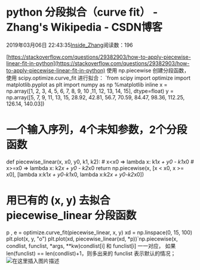 
# python 分段拟合（curve fit） - Zhang's Wikipedia - CSDN博客


2019年03月06日 22:43:35[Inside_Zhang](https://me.csdn.net/lanchunhui)阅读数：196


[https://stackoverflow.com/questions/29382903/how-to-apply-piecewise-linear-fit-in-python](https://stackoverflow.com/questions/29382903/how-to-apply-piecewise-linear-fit-in-python)
使用 np.piecewise 创建分段函数，使用 scipy.optimize.curve_fit 进行拟合：
`from scipy import optimize
import matplotlib.pyplot as plt
import numpy as np
%matplotlib inline
x = np.array([1, 2, 3, 4, 5, 6, 7, 8, 9, 10 ,11, 12, 13, 14, 15], dtype=float)
y = np.array([5, 7, 9, 11, 13, 15, 28.92, 42.81, 56.7, 70.59, 
	                 84.47, 98.36, 112.25, 126.14, 140.03])
# 一个输入序列，4个未知参数，2个分段函数
def piecewise_linear(x, x0, y0, k1, k2):
	# x<x0 ⇒ lambda x: k1*x + y0 - k1*x0
	# x>=x0 ⇒ lambda x: k2*x + y0 - k2*x0
    return np.piecewise(x, [x < x0, x >= x0], [lambda x:k1*x + y0-k1*x0, 
                                   lambda x:k2*x + y0-k2*x0])
# 用已有的 (x, y) 去拟合 piecewise_linear 分段函数
p , e = optimize.curve_fit(piecewise_linear, x, y)
xd = np.linspace(0, 15, 100)
plt.plot(x, y, "o")
plt.plot(xd, piecewise_linear(xd, *p))`np.piecewise(x, condlist, funclist, *args, **kw)condlist[i] 和 funclist[i] 一一对应，
如果 len(funclist) == len(condlist)+1，则多出来的 funclist 表示默认的情况；
![在这里插入图片描述](https://img-blog.csdnimg.cn/20190306224153661.jpg?x-oss-process=image/watermark,type_ZmFuZ3poZW5naGVpdGk,shadow_10,text_aHR0cHM6Ly9ibG9nLmNzZG4ubmV0L2xhbmNodW5odWk=,size_16,color_FFFFFF,t_70)

